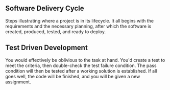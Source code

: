 ## Software Delivery Cycle

Steps illustrating where a project is in its lifecycle. It all begins with the requirements and the necessary planning, after which the software is created, produced, tested, and ready to deploy.


## Test Driven Development

You would effectively be oblivious to the task at hand. You'd create a test to meet the criteria, then double-check the test failure condition. The pass condition will then be tested after a working solution is established. If all goes well, the code will be finished, and you will be given a new assignment.